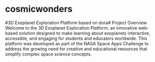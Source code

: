 # cosmicwonders
#3D Exoplanet Exploration Platform based on dora#
Project Overview
Welcome to the 3D Exoplanet Exploration Platform, an innovative web-based solution designed to make learning about exoplanets interactive, accessible, and engaging for students and educators worldwide. This platform was developed as part of the NASA Space Apps Challenge to address the growing need for creative and educational resources that simplify complex space science concepts.
